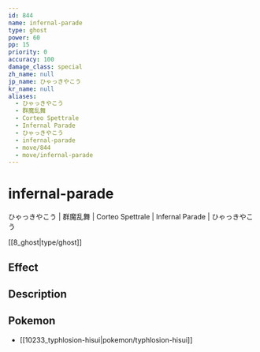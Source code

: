 ```yaml
---
id: 844
name: infernal-parade
type: ghost
power: 60
pp: 15
priority: 0
accuracy: 100
damage_class: special
zh_name: null
jp_name: ひゃっきやこう
kr_name: null
aliases:
  - ひゃっきやこう
  - 群魔乱舞
  - Corteo Spettrale
  - Infernal Parade
  - ひゃっきやこう
  - infernal-parade
  - move/844
  - move/infernal-parade
---
```

# infernal-parade
    
ひゃっきやこう | 群魔乱舞 | Corteo Spettrale | Infernal Parade | ひゃっきやこう

[[8_ghost|type/ghost]]

## Effect



## Description



## Pokemon

- [[10233_typhlosion-hisui|pokemon/typhlosion-hisui]]

